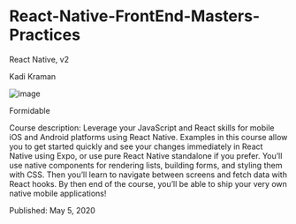 # React-Native-FrontEnd-Masters-Practices

React Native, v2

Kadi Kraman

![image](https://user-images.githubusercontent.com/20091777/135791041-d44ce102-26f0-4c4c-a343-6ec782ac4cb0.png)

Formidable

Course description: Leverage your JavaScript and React skills for mobile iOS and Android platforms using React Native. Examples in this course allow you to get started quickly and see your changes immediately in React Native using Expo, or use pure React Native standalone if you prefer. You’ll use native components for rendering lists, building forms, and styling them with CSS. Then you’ll learn to navigate between screens and fetch data with React hooks. By then end of the course, you’ll be able to ship your very own native mobile applications!

Published: May 5, 2020
